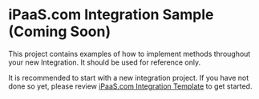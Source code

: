 # iPaaS.com Integration Sample (Coming Soon)

This project contains examples of how to implement methods throughout your new Integration.  It should be used for reference only.

It is recommended to start with a new integration project.  If you have not done so yet, please review [iPaaS.com Integration Template](https://github.com/ipaas-com/iPaaS.Integration.Template) to get started.
